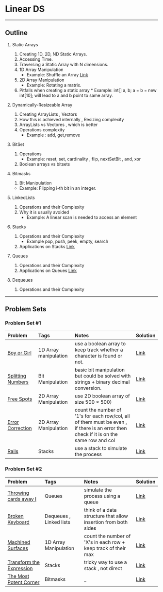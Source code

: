 # Linear DS
---
## Outline
1. Static Arrays
	 1. Creating 1D, 2D, ND Static Arrays.
	 2. Accessing Time.
	 3. Traversing a Static Array with N dimensions.
	 4. 1D Array Manipulation
	 	* Example: Shuffle an Array [Link](https://www.geeksforgeeks.org/array-data-structure/)
	 5. 2D Array Manipulation
	 	* Example: Rotating a matrix.
	 6. Pitfalls when creating a static array
       		* Example: int[] a, b; a = b = new int[10]; will lead to a and b point to same array.
2. Dynamically-Resizeable Array
	 1. Creating ArrayLists , Vectors
	 2. How this is achieved internally , Resizing complexity
	 3. ArrayLists vs Vectores , which is better
	 4. Operations complexity
	 	* Example : add, get,remove
3. BitSet
	1. Operations 
		* Example: reset, set, cardinality , flip, nextSetBit , and, xor
	2. Boolean arrays vs bitsets
	
4. Bitmasks
	1. Bit Manipulation
	  * Example: Flipping i-th bit in an integer.
5. LinkedLists
	1. Operations and their Complexity 
	2. Why it is usually avoided
		* Example: A linear scan is needed to access an element
6. Stacks
	1. Operations and their Complexity
		* Example pop, push, peek, empty, search
	2. Applications on Stacks [Link](https://www.geeksforgeeks.org/stack-data-structure/)
7. Queues
	1. Operations and their Complexity
	2. Applications on Queues [Link](https://www.geeksforgeeks.org/queue-data-structure/)
8. Dequeues
   	1. Operations and their Complexity
	
---
## Problem Sets

### Problem Set #1

| Problem        | Tags          | Notes  | Solution |
|:------------- |:-------------|:-----|:--------|
| [Boy or Girl](http://codeforces.com/problemset/problem/236/A)      |  1D Array manipulation   | use a boolean array to keep track whether a character is found or not.    | [Link](http://codeforces.com/contest/236/submission/33829251) |
| [Splitting Numbers](https://uva.onlinejudge.org/index.php?option=com_onlinejudge&Itemid=9)      |  Bit Manipulation   | basic bit manipulation but could be solved with strings + binary decimal conversion.   | [Link](https://ideone.com/VcuwoQ) |
| [Free Spots](https://uva.onlinejudge.org/index.php?option=onlinejudge&page=show_problem&problem=1644)      |  2D Array Manipulation    | use 2D boolean array of size 500 × 500)   | [Link](https://github.com/fernandohbc/MyPCS/blob/master/uvaonlinejudge/src/volume_cvii/P10703_FreeSpots.java) |
| [Error Correction](https://uva.onlinejudge.org/index.php?option=onlinejudge&page=show_problem&problem=482)      |  2D Array Manipulation    | count the number of '1's for each row/col, all of them must be even , if there is an error then check if it is on the same row and col   | [Link](https://github.com/izharishaksa/UVa-Solution/blob/master/src/datastructures/builtin/Problem541YES.java) |
| [Rails](https://uva.onlinejudge.org/index.php?option=com_onlinejudge&Itemid=8&page=show_problem&problem=455)      |  Stacks    | use a stack to simulate the process   | [Link](https://ideone.com/qetrPf) |

### Problem Set #2

| Problem        | Tags          | Notes  | Solution |
|:------------- |:-------------|:-----|:--------|
| [Throwing cards away I](https://uva.onlinejudge.org/index.php?option=com_onlinejudge&Itemid=8&page=show_problem&problem=1876)      | Queues    | simulate the process using a queue   | [Link](https://ideone.com/RbaMDN) |
| [Broken Keyboard](https://uva.onlinejudge.org/index.php?option=com_onlinejudge&Itemid=8&page=show_problem&problem=3139)      |  Dequeues , Linked lists    | think of a data structure that allow insertion from both sides   | [Link](https://ideone.com/tuKwEl) |
| [Machined Surfaces](https://uva.onlinejudge.org/index.php?option=com_onlinejudge&Itemid=8&page=show_problem&problem=355)      |  1D Array Manipulation    | count the number of 'X's in each row + keep track of their max   | [Link](https://ideone.com/VK956q) |
| [Transform the Expression](http://www.spoj.com/problems/ONP/)      |  Stacks    | tricky way to use a stack , not direct   | [Link](https://ideone.com/urywUI) |
| [The Most Potent Corner](https://uva.onlinejudge.org/index.php?option=com_onlinejudge&Itemid=8&page=show_problem&problem=1205)      | Bitmasks    | _   | [Link](https://ideone.com/QTrOoD) |

